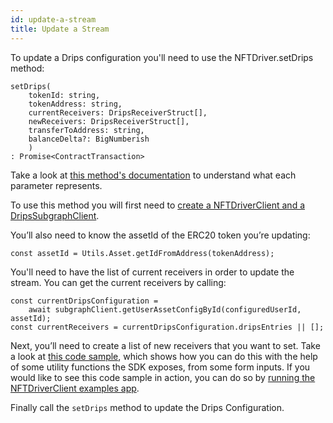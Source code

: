 ```yaml
---
id: update-a-stream
title: Update a Stream
---
```


To update a Drips configuration you'll need to use the NFTDriver.setDrips method:

```
setDrips(
    tokenId: string, 
    tokenAddress: string, 
    currentReceivers: DripsReceiverStruct[], 
    newReceivers: DripsReceiverStruct[], 
    transferToAddress: string, 
    balanceDelta?: BigNumberish
    )
: Promise<ContractTransaction>
```

Take a look at <a href="https://drips-js-sdk-api.netlify.app/classes/nftdriverclient#setDrips" target="_blank">this method's documentation</a> to understand what each parameter represents.

To use this method you will first need to [create a NFTDriverClient and a DripsSubgraphClient][is].

You’ll also need to know the assetId of the ERC20 token you’re updating:

```
const assetId = Utils.Asset.getIdFromAddress(tokenAddress);
```

You'll need to have the list of current receivers in order to update the stream. You can get the current receivers by calling:

```
const currentDripsConfiguration =
    await subgraphClient.getUserAssetConfigById(configuredUserId, assetId);
const currentReceivers = currentDripsConfiguration.dripsEntries || [];
```

Next, you’ll need to create a list of new receivers that you want to set. Take a look at <a href="https://github.com/radicle-dev/drips-js-sdk/blob/f5f4d1d4ada1b8db0214f5785103b0f03739cb65/nft-driver-examples/src/routes/streams/SetDrips.svelte#L76" target="_blank">this code sample</a>, which shows how you can do this with the help of some utility functions the SDK exposes, from some form inputs. If you would like to see this code sample in action, you can do so by [running the NFTDriverClient examples app][in].

Finally call the `setDrips` method to update the Drips Configuration.


[is]: /docs/for-developers/initialize-sdk
[in]: /docs/for-developers/installing